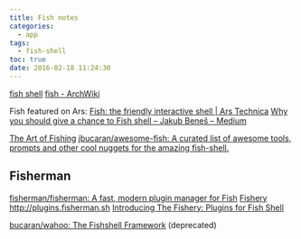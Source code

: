 ```yaml
---
title: Fish notes
categories:
  - app
tags:
  - fish-shell
toc: true
date: 2016-02-18 11:24:30
---
```


[fish shell](http://fishshell.com/)
[fish - ArchWiki](https://wiki.archlinux.org/index.php/Fish)

Fish featured on Ars:
[Fish: the friendly interactive shell | Ars Technica](http://arstechnica.com/information-technology/2005/12/linux-20051218/2/)
[Why you should give a chance to Fish shell – Jakub Beneš – Medium](https://medium.com/@jukben/why-you-should-give-a-chance-to-fish-shell-9d48b2de4d81)

[The Art of Fishing](https://github.com/bucaran/taof/wiki)
[jbucaran/awesome-fish: A curated list of awesome tools, prompts and other cool nuggets for the amazing fish-shell.](https://github.com/jbucaran/awesome-fish)

## Fisherman

[fisherman/fisherman: A fast, modern plugin manager for Fish](https://github.com/fisherman/fisherman)
[Fishery](https://github.com/fishery) http://plugins.fisherman.sh
[Introducing The Fishery: Plugins for Fish Shell](https://www.maketecheasier.com/fishery-plugins-fish-shell/)

[bucaran/wahoo: The Fishshell Framework](https://github.com/bucaran/wahoo) (deprecated)

